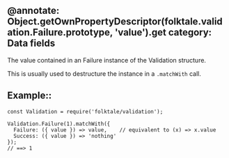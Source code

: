 @annotate: Object.getOwnPropertyDescriptor(folktale.validation.Failure.prototype, 'value').get
category: Data fields
---

The value contained in an Failure instance of the Validation structure.

This is usually used to destructure the instance in a `.matchWith` call.

## Example::

    const Validation = require('folktale/validation');

    Validation.Failure(1).matchWith({
      Failure: ({ value }) => value,    // equivalent to (x) => x.value
      Success: ({ value }) => 'nothing'
    });
    // ==> 1

